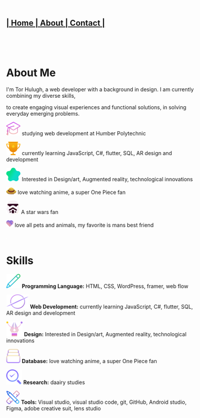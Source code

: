 ![](/md-a/empty-img.png)
---
 [| Home | ](/index.md)
 [ About | ](/about.md)
 [ Contact |](/contact.md)
---
![](/md-a/empty-img.png)


![](/md-a/empty-img.png)

# About Me
I'm Tor Hulugh, a web developer with a background in design. I am currently combining my diverse skills, 
  
  to create engaging 
visual experiences and functional solutions, in solving everyday emerging problems.

![](/md-a/sstudy.svg) studying web development at Humber Polytechnic

![](/md-a/goal-icn.svg) currently learning JavaScript, C#, flutter, SQL, AR design and development

![](/md-a/star.svg)  Interested in Design/art, Augmented reality, technological innovations

![](/md-a/straw-hart.png)  love watching anime,  a super One Piece fan

![](/md-a/starwars.svg)  A star wars fan

![](/md-a/love.png)  love all pets and animals, my favorite is mans best friend

![](/md-a/empty-img.png)



# Skills

![](/md-a/write.svg) **Programming Language:** HTML, CSS, WordPress, framer, web flow

![](/md-a/world.svg) **Web Development:** currently learning JavaScript, C#, flutter, SQL, AR design and development

![](/md-a/design-%20icon.svg)  **Design:** Interested in Design/art, Augmented reality, technological innovations

![](/md-a/data.svg)  **Database:** love watching anime,  a super One Piece fan

![](/md-a/research.svg)  **Research:** daairy studies

![](/md-a/tools.svg) **Tools:** Visual studio, visual studio code, git, GitHub, Android studio, Figma, adobe creative suit, lens studio